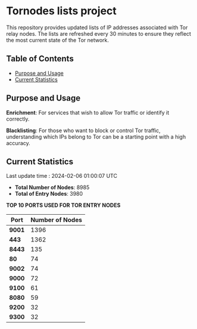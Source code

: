 # Tornodes lists project

This repository provides updated lists of IP addresses associated with Tor relay nodes. The lists are refreshed every 30 minutes to ensure they reflect the most current state of the Tor network.

## Table of Contents

- [Purpose and Usage](#purpose-and-usage)
- [Current Statistics](#current-statistics)


## Purpose and Usage

**Enrichment**: For services that wish to allow Tor traffic or identify it correctly.

**Blacklisting**: For those who want to block or control Tor traffic, understanding which IPs belong to Tor can be a starting point with a high accuracy.

## Current Statistics

Last update time : 2024-02-06 01:00:07 UTC

- **Total Number of Nodes**: 8985
- **Total of Entry Nodes**: 3980

**TOP 10 PORTS USED FOR TOR ENTRY NODES**

| **Port** | **Number of Nodes** |
|------|-----------------|
| **9001**   | 1396  |
| **443**   | 1362  |
| **8443**   | 135  |
| **80**   | 74  |
| **9002**   | 74  |
| **9000**   | 72  |
| **9100**   | 61  |
| **8080**   | 59  |
| **9200**   | 32  |
| **9300**   | 32  |

